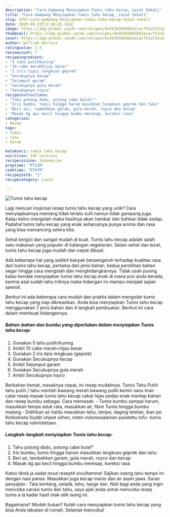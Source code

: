 ```yaml
---
description: "Cara Gampang Menyiapkan Tumis tahu kecap, Lezat Sekali"
title: "Cara Gampang Menyiapkan Tumis tahu kecap, Lezat Sekali"
slug: 4767-cara-gampang-menyiapkan-tumis-tahu-kecap-lezat-sekali
date: 2020-09-23T12:38:45.319Z
image: https://img-global.cpcdn.com/recipes/6e5b3036646b2eca/751x532cq70/tumis-tahu-kecap-foto-resep-utama.jpg
thumbnail: https://img-global.cpcdn.com/recipes/6e5b3036646b2eca/751x532cq70/tumis-tahu-kecap-foto-resep-utama.jpg
cover: https://img-global.cpcdn.com/recipes/6e5b3036646b2eca/751x532cq70/tumis-tahu-kecap-foto-resep-utama.jpg
author: William Herrera
ratingvalue: 3.5
reviewcount: 7
recipeingredient:
- "5 tahu putihkuning"
- "10 cabe merahhijau besar"
- "2 iris tipis lengkuas geprek"
- "Secukupnya kecap"
- "Sejumput garam"
- "Secukupnya gula merah"
- "Secukupnya royco"
recipeinstructions:
- "Tahu potong dadu, potong cabe bulat²"
- "Iris bumbu, tumis hingga harum masukkan lengkuas geprek dan tahu"
- "Beri air, tambahkan garam, gula merah, royco dan kecap"
- "Masak dg api kecil hingga bumbu meresap, koreksi rasa"
categories:
- Resep
tags:
- tumis
- tahu
- kecap

katakunci: tumis tahu kecap 
nutrition: 147 calories
recipecuisine: Indonesian
preptime: "PT22M"
cooktime: "PT47M"
recipeyield: "1"
recipecategory: Lunch

---
```



![Tumis tahu kecap](https://img-global.cpcdn.com/recipes/6e5b3036646b2eca/751x532cq70/tumis-tahu-kecap-foto-resep-utama.jpg)

Lagi mencari inspirasi resep tumis tahu kecap yang unik? Cara menyiapkannya memang tidak terlalu sulit namun tidak gampang juga. Kalau keliru mengolah maka hasilnya akan hambar dan bahkan tidak sedap. Padahal tumis tahu kecap yang enak seharusnya punya aroma dan rasa yang bisa memancing selera kita.

Sehat bergizi dan sangat mudah di buat. Tumis tahu kecap adalah salah satu makanan yang populer di kalangan vegetarian. Selain sehat dan lezat, tumis tahu kecap juga mudah dan cepat dibuat.

Ada beberapa hal yang sedikit banyak berpengaruh terhadap kualitas rasa dari tumis tahu kecap, pertama dari jenis bahan, kedua pemilihan bahan segar hingga cara mengolah dan menghidangkannya. Tidak usah pusing kalau hendak menyiapkan tumis tahu kecap enak di mana pun anda berada, karena asal sudah tahu triknya maka hidangan ini mampu menjadi sajian spesial.


Berikut ini ada beberapa cara mudah dan praktis dalam mengolah tumis tahu kecap yang siap dikreasikan. Anda bisa menyiapkan Tumis tahu kecap menggunakan 7 jenis bahan dan 4 langkah pembuatan. Berikut ini cara dalam membuat hidangannya.

<!--inarticleads1-->

##### Bahan-bahan dan bumbu yang diperlukan dalam menyiapkan Tumis tahu kecap:

1. Gunakan 5 tahu putih/kuning
1. Ambil 10 cabe merah+hijau besar
1. Gunakan 2 iris tipis lengkuas (geprek)
1. Gunakan Secukupnya kecap
1. Ambil Sejumput garam
1. Gunakan Secukupnya gula merah
1. Ambil Secukupnya royco


Berbahan hemat, masaknya cepat, ini resep mudahnya. Tumis Tahu Putih tahu putih / tahu mentah bawang merah bawang putih kemiri saos tiran cabe resep masak tumis tahu kecap cabai hijau pedas enak mantap bahan dan resep bumbu sebagai. Cara memasak: - Tumis bumbu sampai harum, masukkan tempe aduk rata, masukkan air, fibre Tumis hingga bumbu matang - Didihkan air kaldu masukkan tahu, tempe, daging tetelan, ikan pe. Kotikokista löydät ohjeet siihen, miten indonesialainen paistettu tofu- tumis tahu kecap valmistetaan. 

<!--inarticleads2-->

##### Langkah-langkah menyiapkan Tumis tahu kecap:

1. Tahu potong dadu, potong cabe bulat²
1. Iris bumbu, tumis hingga harum masukkan lengkuas geprek dan tahu
1. Beri air, tambahkan garam, gula merah, royco dan kecap
1. Masak dg api kecil hingga bumbu meresap, koreksi rasa


Katso tämä ja sadat muut reseptit sivuiltamme! Sajikan oseng tahu tempe ini dengan nasi panas. Masukkan juga kecap manis dan air asam jawa. Saran penyajian : Tata kentang, selada, tahu, taoge dan. Nah bagi anda yang ingin mencoba variasi tumis dari tahu, saya ajak anda untuk mencoba resep tumis a la kadar hasil otak-atik iseng ini. 

Bagaimana? Mudah bukan? Itulah cara menyiapkan tumis tahu kecap yang bisa Anda lakukan di rumah. Selamat mencoba!
